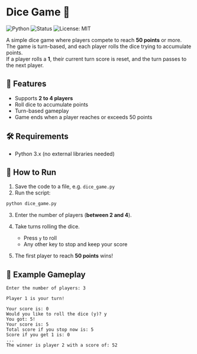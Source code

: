 # Dice Game 🎲

![Python](https://img.shields.io/badge/python-3.8%2B-brightgreen)
![Status](https://img.shields.io/badge/status-stable-success)
![License: MIT](https://img.shields.io/badge/License-MIT-blue.svg)

A simple dice game where players compete to reach **50 points** or more.  
The game is turn-based, and each player rolls the dice trying to accumulate points.  
If a player rolls a **1**, their current turn score is reset, and the turn passes to the next player.

## 📌 Features

- Supports **2 to 4 players**
- Roll dice to accumulate points
- Turn-based gameplay
- Game ends when a player reaches or exceeds 50 points

## 🛠️ Requirements

- Python 3.x (no external libraries needed)

## 🚀 How to Run

1. Save the code to a file, e.g. `dice_game.py`
2. Run the script:

```bash
python dice_game.py
```

3. Enter the number of players (**between 2 and 4**).
4. Take turns rolling the dice.

   - Press `y` to roll
   - Any other key to stop and keep your score

5. The first player to reach **50 points** wins!

## 📝 Example Gameplay

```
Enter the number of players: 3

Player 1 is your turn!

Your score is: 0
Would you like to roll the dice (y)? y
You got: 5!
Your score is: 5
Total score if you stop now is: 5
Score if you get 1 is: 0
...
The winner is player 2 with a score of: 52
```

